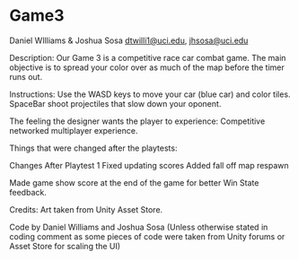 # Game3
Daniel WIlliams & Joshua Sosa
dtwilli1@uci.edu, jhsosa@uci.edu

Description: Our Game 3 is a competitive race car combat game. The main objective is to spread your color over as much of the map before the timer runs out. 

Instructions: Use the WASD keys to move your car (blue car) and color tiles. SpaceBar shoot projectiles that slow down your oponent. 

The feeling the designer wants the player to experience:
Competitive networked multiplayer experience.

Things that were changed after the playtests:

Changes After Playtest 1
Fixed updating scores
Added fall off map respawn

Made game show score at the end of the game for better Win State feedback.

Credits:
Art taken from Unity Asset Store.

Code by Daniel Williams and Joshua Sosa (Unless otherwise stated in coding comment as some pieces of code were taken from Unity forums or Asset Store for scaling the UI)
